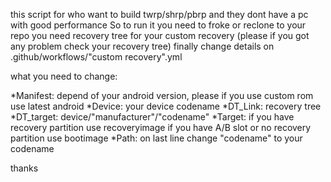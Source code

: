 this script for who want to build twrp/shrp/pbrp and they dont have a pc with good performance 
So to run it you need to froke or reclone to your repo
you need recovery tree for your custom recovery (please if you got any problem check your recovery tree)
finally change details on .github/workflows/"custom recovery".yml

what you need to change:

*Manifest: depend of your android version, please if you use custom rom use latest android
*Device: your device codename
*DT_Link: recovery tree
*DT_target: device/"manufacturer"/"codename"
*Target: if you have recovery partition use recoveryimage if you have A/B slot or no recovery partition use bootimage
*Path: on last line change "codename" to your codename

thanks
